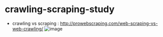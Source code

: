 # crawling-scraping-study

- crawling vs scraping
: http://prowebscraping.com/web-scraping-vs-web-crawling/
![image](https://user-images.githubusercontent.com/45334819/74154669-6d210380-4c56-11ea-9176-3ea40daa38cd.png)

